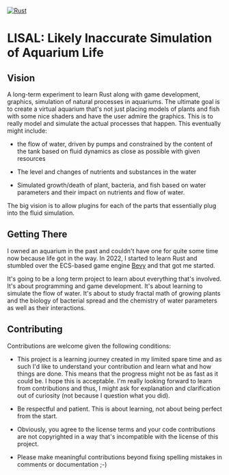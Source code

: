 [![Rust](https://github.com/programaquatic/lisal/actions/workflows/rust.yml/badge.svg?branch=main)](https://github.com/programaquatic/lisal/actions/workflows/rust.yml)

# LISAL: Likely Inaccurate Simulation of Aquarium Life

## Vision
A long-term experiment to learn Rust along with game development,
graphics, simulation of natural processes in aquariums.  The ultimate
goal is to create a virtual aquarium that's not just placing models of
plants and fish with some nice shaders and have the user admire the
graphics.  This is to really model and simulate the actual processes
that happen.  This eventually might include:

 * the flow of water, driven by pumps and constrained by the content
   of the tank based on fluid dynamics as close as possible with given
   resources

 * The level and changes of nutrients and substances in the water

 * Simulated growth/death of plant, bacteria, and fish based on water
   parameters and their impact on nutrients and flow of water.

The big vision is to allow plugins for each of the parts that
essentially plug into the fluid simulation.


## Getting There
I owned an aquarium in the past and couldn't have one for quite some
time now because life got in the way.  In 2022, I started to learn
Rust and stumbled over the ECS-based game engine
[Bevy](https://bevyengine.org/) and that got me started.

It's going to be a long term project to learn about everything that's
involved.  It's about programming and game development.  It's about
learning to simulate the flow of water.  It's about to study fractal
math of growing plants and the biology of bacterial spread and the
chemistry of water parameters as well as their interactions.


## Contributing
Contributions are welcome given the following conditions:

 * This project is a learning journey created in my limited spare
   time and as such I'd like to understand your contribution and learn
   what and how things are done.  This means that the progress might
   not be as fast as it could be.  I hope this is acceptable.  I'm
   really looking forward to learn from contributions and thus, I
   might ask for explanation and clarification out of curiosity (not
   because I question what you did).

 * Be respectful and patient.  This is about learning, not about being
   perfect from the start.

 * Obviously, you agree to the license terms and your code
   contributions are not copyrighted in a way that's incompatible with
   the license of this project.

 * Please make meaningful contributions beyond fixing spelling
   mistakes in comments or documentation ;-)
